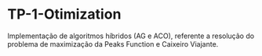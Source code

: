 # TP-1-Otimization
Implementação de algoritmos híbridos (AG e ACO), referente a resolução do problema de maximização da Peaks Function e Caixeiro Viajante. 
